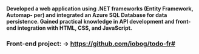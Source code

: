 
#### Developed a web application using .NET frameworks (Entity Framework, Automap- per) and integrated an Azure SQL Database for data persistence. Gained practical knowledge in API development and front-end integration with HTML, CSS, and JavaScript.



### Front-end project: -> https://github.com/iobog/todo-fr#
